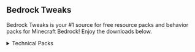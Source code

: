 ## Bedrock Tweaks

Bedrock Tweaks is your #1 source for free resource packs and behavior packs for Minecraft Bedrock! Enjoy the downloads below.
<head>
  <script async defer src="https://buttons.github.io/buttons.js"></script>
</head>
<link rel="stylesheet" href="{{ '/assets/css/style.css?v=' | append: site.github.build_revision | relative_url }}">
<details close>
<summary>Technical Packs</summary>
<br>
Download Button:<br>
<a class="github-button" href="https://www.google.com" data-icon="octicon-download" data-size="large" aria-label="Download">Download</a>
<br><br>
</details>

